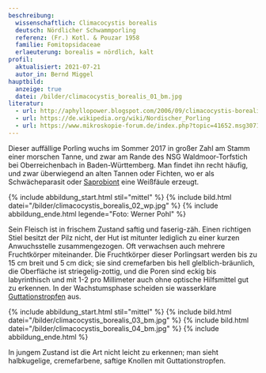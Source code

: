 ```yaml
---
beschreibung:
  wissenschaftlich: Climacocystis borealis
  deutsch: Nördlicher Schwammporling
  referenz: (Fr.) Kotl. & Pouzar 1958
  familie: Fomitopsidaceae
  erlaeuterung: borealis = nördlich, kalt
profil:
  aktualisiert: 2021-07-21
  autor_in: Bernd Miggel
hauptbild:
  anzeige: true
  datei: /bilder/climacocystis_borealis_01_bm.jpg
literatur:
  - url: http://aphyllopower.blogspot.com/2006/09/climacocystis-borealis-nrdlicher.html
  - url: https://de.wikipedia.org/wiki/Nordischer_Porling
  - url: https://www.mikroskopie-forum.de/index.php?topic=41652.msg307111#msg307111
---
```

Dieser auffällige Porling wuchs im Sommer 2017 in großer Zahl am Stamm einer morschen Tanne, und zwar am Rande des NSG Waldmoor-Torfstich bei Oberreichenbach in Baden-Württemberg. Man findet ihn recht häufig, und zwar überwiegend an alten Tannen oder Fichten, wo er als Schwächeparasit oder [Saprobiont](saprobiontisch "Glossar") eine Weißfäule erzeugt.

{% include abbildung_start.html stil="mittel" %}
{% include bild.html datei="/bilder/climacocystis_borealis_02_wp.jpg" %}
{% include abbildung_ende.html legende="Foto: Werner Pohl" %}

Sein Fleisch ist in frischem Zustand saftig und faserig-zäh. Einen richtigen Stiel besitzt der Pilz nicht, der Hut ist mitunter lediglich zu einer kurzen Anwuchsstelle zusammengezogen. Oft verwachsen auch mehrere Fruchtkörper miteinander. Die Fruchtkörper dieser Porlingsart werden bis zu 15 cm breit und 5 cm dick; sie sind cremefarben bis hell glelblich-bräunlich, die Oberfläche ist striegelig-zottig, und die Poren sind eckig bis labyrinthisch und mit 1-2 pro Millimeter auch ohne optische Hilfsmittel gut zu erkennen. In der Wachstumsphase scheiden sie wasserklare [Guttationstropfen](Guttation "Glossar") aus.

{% include abbildung_start.html stil="mittel" %}
{% include bild.html datei="/bilder/climacocystis_borealis_03_bm.jpg" %}
{% include bild.html datei="/bilder/climacocystis_borealis_04_bm.jpg" %}
{% include abbildung_ende.html %}

In jungem Zustand ist die Art nicht leicht zu erkennen; man sieht halbkugelige, cremefarbene, saftige Knollen mit Guttationstropfen.